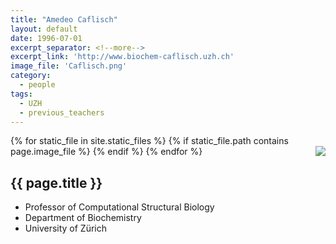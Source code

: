 ```yaml
---
title: "Amedeo Caflisch"
layout: default
date: 1996-07-01
excerpt_separator: <!--more-->
excerpt_link: 'http://www.biochem-caflisch.uzh.ch'
image_file: 'Caflisch.png'
category:
  - people
tags:
  - UZH
  - previous_teachers
---
```


{% for static_file in site.static_files %}
  {% if static_file.path contains page.image_file %}
<img style="float: right; max-width: 60px;" src="{{ static_file.path | relative_url}}" />
  {% endif %}
{% endfor %}

## {{ page.title }}

* Professor of Computational Structural Biology
* Department of Biochemistry
* University of Zürich

<!--more-->
